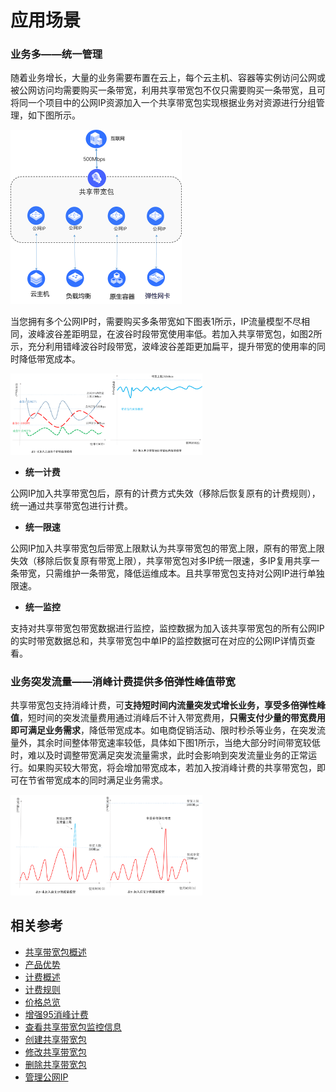 # 应用场景

### 业务多——统一管理

随着业务增长，大量的业务需要布置在云上，每个云主机、容器等实例访问公网或被公网访问均需要购买一条带宽，利用共享带宽包不仅只需要购买一条带宽，且可将同一个项目中的公网IP资源加入一个共享带宽包实现根据业务对资源进行分组管理，如下图所示。

<img src="../../../../image/Networking/Shared-Bandwidth-Package/Unified-Management.png" alt=" " style="zoom:50%"/>

当您拥有多个公网IP时，需要购买多条带宽如下图表1所示，IP流量模型不尽相同，波峰波谷差距明显，在波谷时段带宽使用率低。若加入共享带宽包，如图2所示，充分利用错峰波谷时段带宽，波峰波谷差距更加扁平，提升带宽的使用率的同时降低带宽成本。

<img src="../../../../image/Networking/Shared-Bandwidth-Package/Multi-to-One.png" alt=" " style="zoom:30%"/>

+ **统一计费**

公网IP加入共享带宽包后，原有的计费方式失效（移除后恢复原有的计费规则），统一通过共享带宽包进行计费。

+ **统一限速**

公网IP加入共享带宽包后带宽上限默认为共享带宽包的带宽上限，原有的带宽上限失效（移除后恢复原有带宽上限），共享带宽包对多IP统一限速，多IP复用共享一条带宽，只需维护一条带宽，降低运维成本。且共享带宽包支持对公网IP进行单独限速。

+ **统一监控**

支持对共享带宽包带宽数据进行监控，监控数据为加入该共享带宽包的所有公网IP的实时带宽数据总和，共享带宽包中单IP的监控数据可在对应的公网IP详情页查看。


### 业务突发流量——消峰计费提供多倍弹性峰值带宽

共享带宽包支持消峰计费，可**支持短时间内流量突发式增长业务，享受多倍弹性峰值**，短时间的突发流量费用通过消峰后不计入带宽费用，**只需支付少量的带宽费用即可满足业务需求**，降低带宽成本。如电商促销活动、限时秒杀等业务，在突发流量外，其余时间整体带宽速率较低，具体如下图1所示，当绝大部分时间带宽较低时，难以及时调整带宽满足突发流量需求，此时会影响到突发流量业务的正常运行。如果购买较大带宽，将会增加带宽成本，若加入按消峰计费的共享带宽包，即可在节省带宽成本的同时满足业务需求。

<img src="../../../../image/Networking/Shared-Bandwidth-Package/One-Changed.png" alt=" " style="zoom:30%"/>


## 相关参考
- [共享带宽包概述](Bwp-Introduction.md)
- [产品优势](Benefits.md)
- [计费概述](../Pricing/Billing-Overview.md)
- [计费规则](../Pricing/Billed-Rules.md)
- [价格总览](../Pricing/Price-Overview.md)
- [增强95消峰计费](../Pricing/Charge-By-Usage/Top5-Eliminate.md)
- [查看共享带宽包监控信息](../Operation-Guide/View-Monitoring.md)
- [创建共享带宽包](../Operation-Guide/Create-Bwp.md)
- [修改共享带宽包](../Operation-Guide/Modify-Bwp.md)
- [删除共享带宽包](../Operation-Guide/Delete-Bwp.md)
- [管理公网IP](../Getting-Started/Manage-Public-IP.md)
